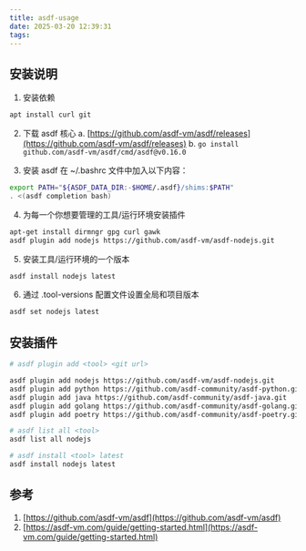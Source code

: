 ```yaml
---
title: asdf-usage
date: 2025-03-20 12:39:31
tags:
---
```

## 安装说明
1. 安装依赖
```bash
apt install curl git
```
2. 下载 asdf 核心
 a. [https://github.com/asdf-vm/asdf/releases](https://github.com/asdf-vm/asdf/releases)
 b. `go install github.com/asdf-vm/asdf/cmd/asdf@v0.16.0`

3. 安装 asdf
在 ~/.bashrc 文件中加入以下内容：
```bash
export PATH="${ASDF_DATA_DIR:-$HOME/.asdf}/shims:$PATH"
. <(asdf completion bash)
```

4. 为每一个你想要管理的工具/运行环境安装插件
```bash
apt-get install dirmngr gpg curl gawk
asdf plugin add nodejs https://github.com/asdf-vm/asdf-nodejs.git

```

5. 安装工具/运行环境的一个版本
```bash
asdf install nodejs latest
```

6. 通过 .tool-versions 配置文件设置全局和项目版本
```bash
asdf set nodejs latest
```

## 安装插件
```bash
# asdf plugin add <tool> <git url>

asdf plugin add nodejs https://github.com/asdf-vm/asdf-nodejs.git
asdf plugin add python https://github.com/asdf-community/asdf-python.git
asdf plugin add java https://github.com/asdf-community/asdf-java.git
asdf plugin add golang https://github.com/asdf-community/asdf-golang.git
asdf plugin add poetry https://github.com/asdf-community/asdf-poetry.git

# asdf list all <tool>
asdf list all nodejs

# asdf install <tool> latest
asdf install nodejs latest

```

## 参考
1. [https://github.com/asdf-vm/asdf](https://github.com/asdf-vm/asdf)
2. [https://asdf-vm.com/guide/getting-started.html](https://asdf-vm.com/guide/getting-started.html)

